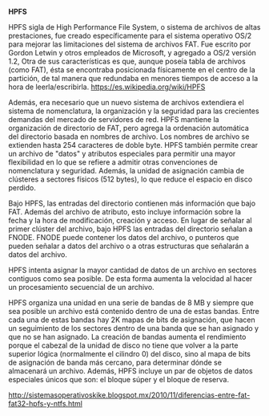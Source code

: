 
**HPFS**

HPFS sigla de High Performance File System, o sistema de archivos de altas prestaciones, 
fue creado específicamente para el sistema operativo OS/2 para mejorar las limitaciones del sistema de archivos FAT.
Fue escrito por Gordon Letwin y otros empleados de Microsoft, y agregado a OS/2 versión 1.2,
Otra de sus características es que, aunque poseía tabla de archivos (como FAT), ésta se encontraba posicionada físicamente en el centro de la partición, de tal manera que redundaba en menores tiempos de acceso a la hora de leerla/escribirla.
https://es.wikipedia.org/wiki/HPFS



Además, era necesario que un nuevo sistema de archivos extendiera el sistema de nomenclatura, la organización y la seguridad para las crecientes demandas del mercado de servidores de red. HPFS mantiene la organización de directorio de FAT, pero agrega la ordenación automática del directorio basada en nombres de archivo. Los nombres de archivo se extienden hasta 254 caracteres de doble byte. HPFS también permite crear un archivo de "datos" y atributos especiales para permitir una mayor flexibilidad en lo que se refiere a admitir otras convenciones de nomenclatura y seguridad. Además, la unidad de asignación cambia de clústeres a sectores físicos (512 bytes), lo que reduce el espacio en disco perdido.

Bajo HPFS, las entradas del directorio contienen más información que bajo FAT. Además del archivo de atributo, esto incluye información sobre la fecha y la hora de modificación, creación y acceso. En lugar de señalar al primer clúster del archivo, bajo HPFS las entradas del directorio señalan a FNODE. FNODE puede contener los datos del archivo, o punteros que pueden señalar a datos del archivo o a otras estructuras que señalarán a datos del archivo.

HPFS intenta asignar la mayor cantidad de datos de un archivo en sectores contiguos como sea posible. De esta forma aumenta la velocidad al hacer un procesamiento secuencial de un archivo.

HPFS organiza una unidad en una serie de bandas de 8 MB y siempre que sea posible un archivo está contenido dentro de una de estas bandas. Entre cada una de estas bandas hay 2K mapas de bits de asignación, que hacen un seguimiento de los sectores dentro de una banda que se han asignado y que no se han asignado. La creación de bandas aumenta el rendimiento porque el cabezal de la unidad de disco no tiene que volver a la parte superior lógica (normalmente el cilindro 0) del disco, sino al mapa de bits de asignación de banda más cercano, para determinar dónde se almacenará un archivo. Además, HPFS incluye un par de objetos de datos especiales únicos que son: el bloque súper y el bloque de reserva.


http://sistemasoperativoskike.blogspot.mx/2010/11/diferencias-entre-fat-fat32-hpfs-y-ntfs.html
